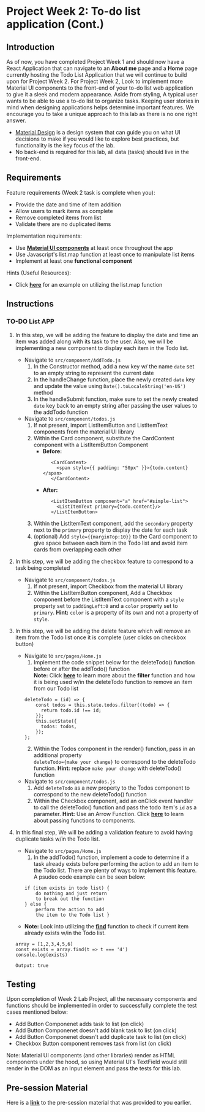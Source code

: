 # Project Week 2: To-do list application (Cont.)

## Introduction

As of now, you have completed Project Week 1 and should now have a React Application that can navigate to an **About me** page and a **Home** page currently hosting the Todo List Application that we will continue to build upon for Project Week 2. For Project Week 2, Look to implement more Material UI components to the front-end of your to-do list web application to give it a sleek and modern appearance. Aside from styling, A typical user wants to be able to use a to-do list to organize tasks. Keeping user stories in mind when designing applications helps determine important features. We encourage you to take a unique approach to this lab as there is no one right answer.

- [Material Design](https://material.io/design/introduction) is a design system that can guide you on what UI decisions to make if you would like to explore best practices, but functionality is the key focus of the lab.
- No back-end is required for this lab, all data (tasks) should live in the front-end.

## Requirements

Feature requirements (Week 2 task is complete when you):

- Provide the date and time of item addition
- Allow users to mark items as complete
- Remove completed items from list
- Validate there are no duplicated items

Implementation requirements:

- Use [**Material UI components**](https://material-ui.com/) at least once throughout the app
- Use Javascript's list.map function at least once to manipulate list items
- Implement at least one **functional component**

Hints (Useful Resources):

- Click [**here**](https://reactjs.org/docs/lists-and-keys.html) for an example on utilizing the list.map function

## Instructions

### TO-DO List APP

1. In this step, we will be adding the feature to display the date and time an item was added along with its task to the user. Also, we will be implementing a new component to display each item in the Todo list.

   - Navigate to `src/component/AddTodo.js`
     1. In the Constructor method, add a new key w/ the name `date` set to an empty string to represent the current date
     2. In the handleChange function, place the newly created `date` key and update the value using `Date().toLocaleString('en-US')` method
     3. In the handleSubmit function, make sure to set the newly created `date` key back to an empty string after passing the user values to the addTodo function
   - Navigate to `src/component/todos.js`
     1. If not present, import ListItemButton and ListItemText components from the material UI library
     2. Within the Card component, substitute the CardContent component with a ListItemButton Component
        - **Before:**
          ```
             <CardContent>
               <span style={{ padding: "50px" }}>{todo.content}</span>
             </CardContent>
          ```
        - **After:**
          ```
             <ListItemButton component="a" href="#simple-list">
               <ListItemText primary={todo.content}/>
             </ListItemButton>
          ```
     3. Within the ListItemText component, add the `secondary` property next to the `primary` property to display the date for each task
     4. (optional) Add `style={{marginTop:10}}` to the Card component to give space between each item in the Todo list and avoid item cards from overlapping each other

2. In this step, we will be adding the checkbox feature to correspond to a task being completed
   - Navigate to `src/component/todos.js`
     1. If not present, import Checkbox from the material UI library
     2. Within the ListItemButton component, Add a Checkbox component before the ListItemText component with a `style` property set to `paddingLeft:0` and a `color` property set to `primary`. **Hint:** `color` is a property of its own and not a property of `style`.
3. In this step, we will be adding the delete feature which will remove an item from the Todo list once it is complete (user clicks on checkbox button)
   - Navigate to `src/pages/Home.js`
     1. Implement the code snippet below for the deleteTodo() function before or after the addTodo() function\
        **Note:** Click [**here**](https://upmostly.com/tutorials/react-filter-filtering-arrays-in-react-with-examples) to learn more about the **filter** function and how it is being used w/in the deleteTodo function to remove an item from our Todo list
     ```
     deleteTodo = (id) => {
         const todos = this.state.todos.filter((todo) => {
           return todo.id !== id;
         });
         this.setState({
           todos: todos,
         });
     };
     ```
     2. Within the Todos component in the render() function, pass in an additional property\
        `deleteTodo={make your change}` to correspond to the deleteTodo function. **Hint:** replace `make your change` with deleteTodo() function
   - Navigate to `src/component/todos.js`
     1. Add `deleteTodo` as a new property to the Todos component to correspond to the new deleteTodo() function
     2. Within the Checkbox component, add an onClick event handler to call the deleteTodo() function and pass the todo item's `id` as a parameter. **Hint:** Use an Arrow Function. Click [**here**](https://reactjs.org/docs/faq-functions.html) to learn about passing functions to components.
4. In this final step, We will be adding a validation feature to avoid having duplicate tasks w/in the Todo list.
   - Navigate to `src/pages/Home.js`
     1. In the addTodo() function, implement a code to determine if a task already exists before performing the action to add an item to the Todo list. There are plenty of ways to implement this feature.\
        A psudeo code example can be seen below:
     ```
     if (item exists in todo list) {
         do nothing and just return
         to break out the function
     } else {
         perform the action to add
         the item to the Todo list }
     ```
   - **Note:** Look into utilizing the [**find**](https://developer.mozilla.org/en-US/docs/Web/JavaScript/Reference/Global_Objects/Array/find) function to check if current item already exists w/in the Todo list.
   ```
   array = [1,2,3,4,5,6]
   const exists = array.find(t => t === '4')
   console.log(exists)

   Output: true
   ```

## Testing

Upon completion of Week 2 Lab Project, all the necessary components and functions should be implemented in order to successfully complete the test cases mentioned below:

- Add Button Componenet adds task to list (on click)
- Add Button Componenet doesn't add blank task to list (on click)
- Add Button Componenet doesn't add duplicate task to list (on click)
- Checkbox Button component removes task from list (on click)

Note: Material UI components (and other libraries) render as HTML components under the hood, so using Material UI's TextField would still render in the DOM as an Input element and pass the tests for this lab.

## Pre-session Material

Here is a [**link**](https://ibm.ent.box.com/folder/163593416418) to the pre-session material that was provided to you earlier.
